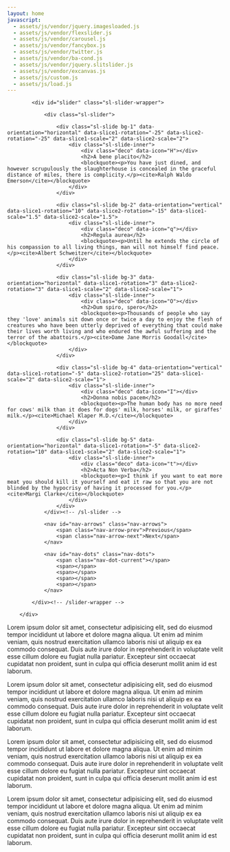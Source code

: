 ```yaml
---
layout: home
javascript:
  - assets/js/vendor/jquery.imagesloaded.js
  - assets/js/vendor/flexslider.js
  - assets/js/vendor/carousel.js
  - assets/js/vendor/fancybox.js
  - assets/js/vendor/twitter.js
  - assets/js/vendor/ba-cond.js
  - assets/js/vendor/jquery.slitslider.js
  - assets/js/vendor/excanvas.js
  - assets/js/custom.js
  - assets/js/load.js
---
```


<div id="home">
  <div class="demo-1">

	        <div id="slider" class="sl-slider-wrapper">

				<div class="sl-slider">

					<div class="sl-slide bg-1" data-orientation="horizontal" data-slice1-rotation="-25" data-slice2-rotation="-25" data-slice1-scale="2" data-slice2-scale="2">
						<div class="sl-slide-inner">
							<div class="deco" data-icon="H"></div>
							<h2>A bene placito</h2>
							<blockquote><p>You have just dined, and however scrupulously the slaughterhouse is concealed in the graceful distance of miles, there is complicity.</p><cite>Ralph Waldo Emerson</cite></blockquote>
						</div>
					</div>

					<div class="sl-slide bg-2" data-orientation="vertical" data-slice1-rotation="10" data-slice2-rotation="-15" data-slice1-scale="1.5" data-slice2-scale="1.5">
						<div class="sl-slide-inner">
							<div class="deco" data-icon="q"></div>
							<h2>Regula aurea</h2>
							<blockquote><p>Until he extends the circle of his compassion to all living things, man will not himself find peace.</p><cite>Albert Schweitzer</cite></blockquote>
						</div>
					</div>

					<div class="sl-slide bg-3" data-orientation="horizontal" data-slice1-rotation="3" data-slice2-rotation="3" data-slice1-scale="2" data-slice2-scale="1">
						<div class="sl-slide-inner">
							<div class="deco" data-icon="O"></div>
							<h2>Dum spiro, spero</h2>
							<blockquote><p>Thousands of people who say they 'love' animals sit down once or twice a day to enjoy the flesh of creatures who have been utterly deprived of everything that could make their lives worth living and who endured the awful suffering and the terror of the abattoirs.</p><cite>Dame Jane Morris Goodall</cite></blockquote>
						</div>
					</div>

					<div class="sl-slide bg-4" data-orientation="vertical" data-slice1-rotation="-5" data-slice2-rotation="25" data-slice1-scale="2" data-slice2-scale="1">
						<div class="sl-slide-inner">
							<div class="deco" data-icon="I"></div>
							<h2>Donna nobis pacem</h2>
							<blockquote><p>The human body has no more need for cows' milk than it does for dogs' milk, horses' milk, or giraffes' milk.</p><cite>Michael Klaper M.D.</cite></blockquote>
						</div>
					</div>

					<div class="sl-slide bg-5" data-orientation="horizontal" data-slice1-rotation="-5" data-slice2-rotation="10" data-slice1-scale="2" data-slice2-scale="1">
						<div class="sl-slide-inner">
							<div class="deco" data-icon="t"></div>
							<h2>Acta Non Verba</h2>
							<blockquote><p>I think if you want to eat more meat you should kill it yourself and eat it raw so that you are not blinded by the hypocrisy of having it processed for you.</p><cite>Margi Clarke</cite></blockquote>
						</div>
					</div>
				</div><!-- /sl-slider -->

				<nav id="nav-arrows" class="nav-arrows">
					<span class="nav-arrow-prev">Previous</span>
					<span class="nav-arrow-next">Next</span>
				</nav>

				<nav id="nav-dots" class="nav-dots">
					<span class="nav-dot-current"></span>
					<span></span>
					<span></span>
					<span></span>
					<span></span>
				</nav>

			</div><!-- /slider-wrapper -->

	    </div>
  </div>
</div><!-- #home -->

<div id="videos" class="color black">
<p>Lorem ipsum dolor sit amet, consectetur adipisicing elit, sed do eiusmod tempor incididunt ut labore et dolore magna aliqua. Ut enim ad minim veniam, quis nostrud exercitation ullamco laboris nisi ut aliquip ex ea commodo consequat. Duis aute irure dolor in reprehenderit in voluptate velit esse cillum dolore eu fugiat nulla pariatur. Excepteur sint occaecat cupidatat non proident, sunt in culpa qui officia deserunt mollit anim id est laborum.</p>
</div>

<div id="foo" class="color yellow">
<p>Lorem ipsum dolor sit amet, consectetur adipisicing elit, sed do eiusmod tempor incididunt ut labore et dolore magna aliqua. Ut enim ad minim veniam, quis nostrud exercitation ullamco laboris nisi ut aliquip ex ea commodo consequat. Duis aute irure dolor in reprehenderit in voluptate velit esse cillum dolore eu fugiat nulla pariatur. Excepteur sint occaecat cupidatat non proident, sunt in culpa qui officia deserunt mollit anim id est laborum.</p>
</div>

<div id="about" class="color blue">
<p>Lorem ipsum dolor sit amet, consectetur adipisicing elit, sed do eiusmod tempor incididunt ut labore et dolore magna aliqua. Ut enim ad minim veniam, quis nostrud exercitation ullamco laboris nisi ut aliquip ex ea commodo consequat. Duis aute irure dolor in reprehenderit in voluptate velit esse cillum dolore eu fugiat nulla pariatur. Excepteur sint occaecat cupidatat non proident, sunt in culpa qui officia deserunt mollit anim id est laborum.</p>
</div>

<div id="join" class="color blue transparent">
<p>Lorem ipsum dolor sit amet, consectetur adipisicing elit, sed do eiusmod tempor incididunt ut labore et dolore magna aliqua. Ut enim ad minim veniam, quis nostrud exercitation ullamco laboris nisi ut aliquip ex ea commodo consequat. Duis aute irure dolor in reprehenderit in voluptate velit esse cillum dolore eu fugiat nulla pariatur. Excepteur sint occaecat cupidatat non proident, sunt in culpa qui officia deserunt mollit anim id est laborum.</p>
</div>


